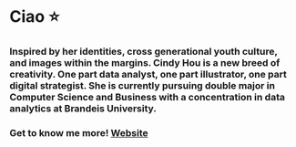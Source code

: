 # Ciao :star:

<!--
**cindyhou0210/cindyhou0210** is a ✨ _special_ ✨ repository because its `README.md` (this file) appears on your GitHub profile.

Here are some ideas to get you started:

- 🔭 I’m currently working on ...
- 🌱 I’m currently learning ...
- 👯 I’m looking to collaborate on ...
- 🤔 I’m looking for help with ...
- 💬 Ask me about ...
- 📫 How to reach me: ...
- 😄 Pronouns: ...
- ⚡ Fun fact: ...
-->

### Inspired by her identities, cross generational youth culture, and images within the margins. Cindy Hou is a new breed of creativity. One part data analyst, one part illustrator, one part digital strategist. She is currently pursuing double major in Computer Science and Business with a concentration in data analytics at Brandeis University.

### Get to know me more! [Website](http://cindyhou.net)

